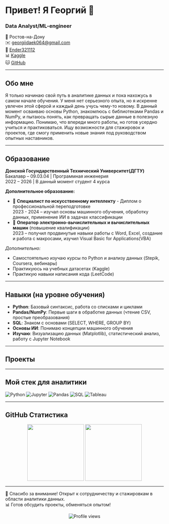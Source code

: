 # Привет! Я Георгий 👋

### Data Analyst/ML-engineer

📍 Ростов-на-Дону  
✉️ [georgiidaek064@gmail.com](mailto:georgiidaek064@gmail.com)  
📱 [Ender321112](https://t.me/Ender321112)  
📊 [Kaggle](https://www.kaggle.com/georgiydj)  
🐱 [GitHub](https://github.com/ender32112)

---

## Обо мне
Я только начинаю свой путь в аналитике данных и пока нахожусь в самом начале обучения. У меня нет серьезного опыта, но я искренне увлечен этой сферой и каждый день учусь чему-то новому. В данный момент осваиваю основы Python, знакомлюсь с библиотеками Pandas и NumPy, и пытаюсь понять, как превращать сырые данные в полезную информацию. Понимаю, что впереди много работы, но готов усердно учиться и практиковаться. Ищу возможности для стажировок и проектов, где смогу применить новые знания под руководством опытных наставников.

---

## Образование
**Донской Госундарственный Технический Университет(ДГТУ)**  
Бакалавр – 09.03.04 | Программная инженерия  
2022 – 2026 | В данный момент студент 4 курса

**Дополнительное образование:**
- 📜 **Специалист по искусственному интеллекту** - Диплом о профессиональной переподготовке  
  2023 - 2024 – изучал основы машинного обучения, обработку данных, применение ИИ в задачах классификации
- 📜 **Оператор электронно-вычислительных и вычислительных машин** (повышение квалификации)  
  2023 – получил продвинутые навыки работы с Word, Excel, создание и работа с макросами,  изучил Visual Basic for Applications(VBA)

*Дополнительно:*  
- Самостоятельно изучаю курсы по Python и анализу данных (Stepik, Coursera, вебинары)
- Практикуюсь на учебных датасетах (Kaggle)
- Практикую навыки написания кода (LeetCode)

---

## Навыки (на уровне обучения)
- **Python**: Базовый синтаксис, работа со списками и циклами
- **Pandas/NumPy**: Первые шаги в обработке данных (чтение CSV, простые преобразования)
- **SQL**: Знаком с основами (SELECT, WHERE, GROUP BY)
- **Основы ИИ**: Понимаю концепции машинного обучения
- **Изучаю**: Визуализацию данных (Matplotlib), статистический анализ, работу с Jupyter Notebook

---

## Проекты



---

## Мой стек для аналитики
![Python](https://img.shields.io/badge/Python-3776AB?style=for-the-badge&logo=python&logoColor=white)
![Jupyter](https://img.shields.io/badge/Jupyter-F37626?style=for-the-badge&logo=Jupyter&logoColor=white)
![Pandas](https://img.shields.io/badge/Pandas-150458?style=for-the-badge&logo=pandas&logoColor=white)
![SQL](https://img.shields.io/badge/SQL-4479A1?style=for-the-badge&logo=postgresql&logoColor=white)
![Tableau](https://img.shields.io/badge/Tableau-E97627?style=for-the-badge&logo=tableau&logoColor=white)

---

## GitHub Статистика
<div align="center">
  <img height="180em" src="https://github-readme-stats.vercel.app/api?username=ender32112&show_icons=true&theme=radical" />
  <img height="180em" src="https://github-readme-stats.vercel.app/api/top-langs/?username=ender32112&layout=compact&theme=radical" />
</div>

---

🌟 Спасибо за внимание! Открыт к сотрудничеству и стажировкам в области аналитики данных.  
📊 Готов обсудить проекты, обменяться опытом!

<p align="center">
  <img src="https://komarev.com/ghpvc/?username=ender32112&label=Profile%20views&color=0e75b6&style=flat" alt="Profile views" />
</p>
